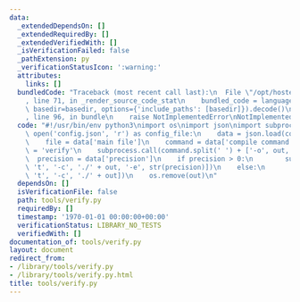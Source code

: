 ```yaml
---
data:
  _extendedDependsOn: []
  _extendedRequiredBy: []
  _extendedVerifiedWith: []
  _isVerificationFailed: false
  _pathExtension: py
  _verificationStatusIcon: ':warning:'
  attributes:
    links: []
  bundledCode: "Traceback (most recent call last):\n  File \"/opt/hostedtoolcache/Python/3.9.2/x64/lib/python3.9/site-packages/onlinejudge_verify/documentation/build.py\"\
    , line 71, in _render_source_code_stat\n    bundled_code = language.bundle(stat.path,\
    \ basedir=basedir, options={'include_paths': [basedir]}).decode()\n  File \"/opt/hostedtoolcache/Python/3.9.2/x64/lib/python3.9/site-packages/onlinejudge_verify/languages/python.py\"\
    , line 96, in bundle\n    raise NotImplementedError\nNotImplementedError\n"
  code: "#!/usr/bin/env python3\nimport os\nimport json\nimport subprocess\n\nwith\
    \ open('config.json', 'r') as config_file:\n    data = json.load(config_file)\n\
    \    file = data['main file']\n    command = data['compile command']\n    out\
    \ = 'verify'\n    subprocess.call(command.split(' ') + ['-o', out, file])\n  \
    \  precision = data['precision']\n    if precision > 0:\n        subprocess.call(['oj',\
    \ 't', '-c', './' + out, '-e', str(precision)])\n    else:\n        subprocess.call(['oj',\
    \ 't', '-c', './' + out])\n    os.remove(out)\n"
  dependsOn: []
  isVerificationFile: false
  path: tools/verify.py
  requiredBy: []
  timestamp: '1970-01-01 00:00:00+00:00'
  verificationStatus: LIBRARY_NO_TESTS
  verifiedWith: []
documentation_of: tools/verify.py
layout: document
redirect_from:
- /library/tools/verify.py
- /library/tools/verify.py.html
title: tools/verify.py
---
```

